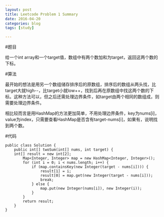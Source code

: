 ```yaml
---
layout: post
title: Leetcode Problem 1 Summary
date: 2016-04-20
categories: blog
tags: [study]

---
```


#题目

给一个int array和一个target值，数组中有两个数加和为target，返回这两个数的下标。

#算法

最开始的想法是用另一个数组储存排序后的原数组，排序后的数组从两头找，比target大就high--，比target小就low++，找到后再在原数组中找这两个数的下标。这种方法可以，但之后还需处理边界条件，如target由两个相同的数组成，则需要处理边界条件。

相比较而言是用HashMap的方法更加简单，不用处理边界条件，key为nums[i]，value为index，只需要查看HashMap是否含有target-nums[i]，如果有，说明找到两个数。

#代码

	public class Solution {
    	public int[] twoSum(int[] nums, int target) {
    	int[] result = new int[2];
        	Map<Integer, Integer> map = new HashMap<Integer, Integer>();
        	for (int i = 0; i < nums.length; i++) {
        		if (map.containsKey(new Integer(target - nums[i]))) {
               		result[1] = i;
               		result[0] = map.get(new Integer(target - nums[i]));
               		break;
           		} else {
                	map.put(new Integer(nums[i]), new Integer(i));
            	}
        	}
        	return result;
    	}
	}